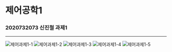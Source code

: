 # 제어공학1
### 2020732073 신진철 과제1
-------------------------------------------------------------------------------------------
![제어과제1-1]()
![제어과제1-2]()
![제어과제1-3]()
![제어과제1-4]()
![제어과제1-5]()
